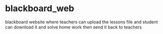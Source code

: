 # blackboard_web
blackboard website where teachers can upload the lessons file and student can download it and solve home work then send it back to teachers
